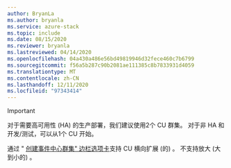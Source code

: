 ```yaml
---
author: BryanLa
ms.author: bryanla
ms.service: azure-stack
ms.topic: include
ms.date: 08/15/2020
ms.reviewer: bryanla
ms.lastreviewed: 04/14/2020
ms.openlocfilehash: 04a430a486e56bd49819946d32fece460c7b6799
ms.sourcegitcommit: f56a5b287c90b2081ae111385c8b7833931d4059
ms.translationtype: MT
ms.contentlocale: zh-CN
ms.lasthandoff: 12/11/2020
ms.locfileid: "97343414"
---
```

> [!IMPORTANT]
> 对于需要高可用性 (HA) 的生产部署，我们建议使用2个 CU 群集。 对于非 HA 和开发/测试，可以从1个 CU 开始。
>
> 通过 " [创建事件中心群集" 边栏选项卡](/azure-stack/user/event-hubs-quickstart-cluster-portal#create-an-event-hubs-cluster)支持 CU 横向扩展 (的) 。 不支持放大 (大到小的) 。 